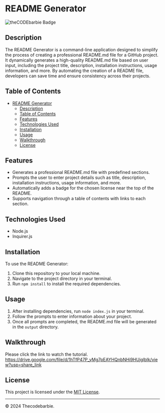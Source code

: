 # README Generator

![theCODEbarbie Badge](https://img.shields.io/badge/theCODEbarbie-%23FBF6E9?style=for-the-badge&logo=Spotlight&labelColor=%23F79AD3)

## Description

The README Generator is a command-line application designed to simplify the process of creating a professional README.md file for a GitHub project. It dynamically generates a high-quality README.md file based on user input, including the project title, description, installation instructions, usage information, and more. By automating the creation of a README file, developers can save time and ensure consistency across their projects.

## Table of Contents

- [README Generator](#readme-generator)
  - [Description](#description)
  - [Table of Contents](#table-of-contents)
  - [Features](#features)
  - [Technologies Used](#technologies-used)
  - [Installation](#installation)
  - [Usage](#usage)
  - [Walkthrough](#walkthrough)
  - [License](#license)

## Features

- Generates a professional README.md file with predefined sections.
- Prompts the user to enter project details such as title, description, installation instructions, usage information, and more.
- Automatically adds a badge for the chosen license near the top of the README.
- Supports navigation through a table of contents with links to each section.

## Technologies Used

- Node.js
- Inquirer.js

## Installation

To use the README Generator:

1. Clone this repository to your local machine.
2. Navigate to the project directory in your terminal.
3. Run `npm install` to install the required dependencies.

## Usage

1. After installing dependencies, run `node index.js` in your terminal.
2. Follow the prompts to enter information about your project.
3. Once all prompts are completed, the README.md file will be generated in the `output` directory.

## Walkthrough

Please click the link to watch the tutorial.
https://drive.google.com/file/d/1hTfP47P_yMg7pEAYHQnbNHi9HUjglblk/view?usp=share_link

## License

This project is licensed under the [MIT License](LICENSE).

---

© 2024 Thecodebarbie. 
